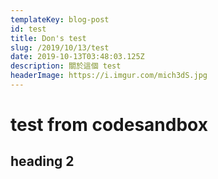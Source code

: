 ```yaml
---
templateKey: blog-post
id: test
title: Don's test
slug: /2019/10/13/test
date: 2019-10-13T03:48:03.125Z
description: 關於這個 test
headerImage: https://i.imgur.com/mich3dS.jpg
---
```


# test from codesandbox

## heading 2
